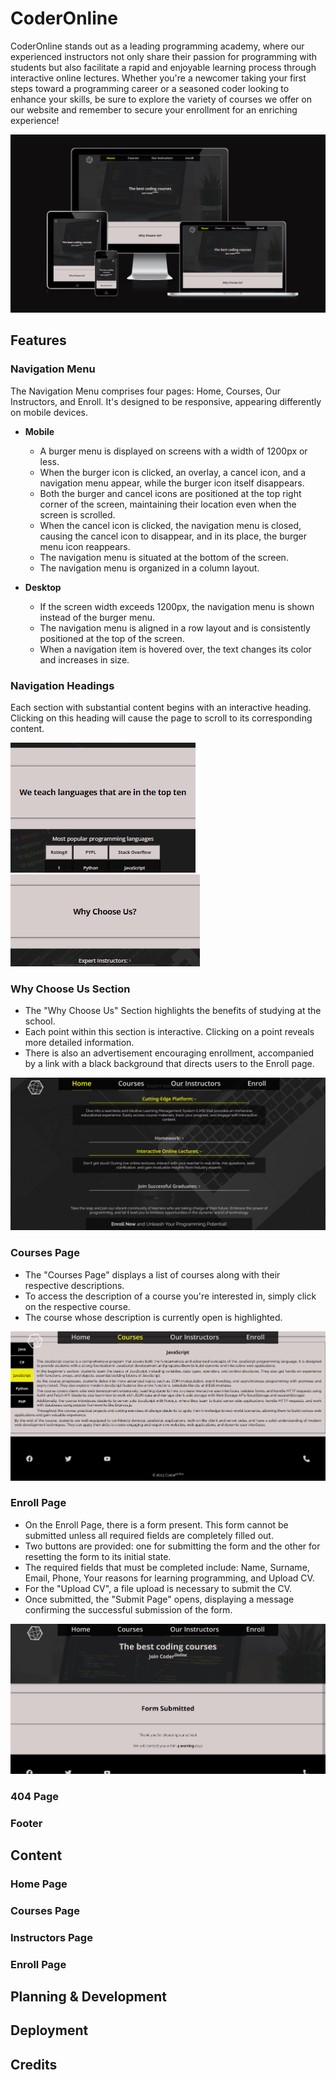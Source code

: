 # CoderOnline
CoderOnline stands out as a leading programming academy, where our experienced instructors not only share their passion for programming with students but also facilitate a rapid and enjoyable learning process through interactive online lectures. Whether you're a newcomer taking your first steps toward a programming career or a seasoned coder looking to enhance your skills, be sure to explore the variety of courses we offer on our website and remember to secure your enrollment for an enriching experience!

![Responsive website on different devices](./README/images/responsive_web_img.png)

## Features

### Navigation Menu

The Navigation Menu comprises four pages: Home, Courses, Our Instructors, and Enroll. It's designed to be responsive, appearing differently on mobile devices.

- __Mobile__
  - A burger menu is displayed on screens with a width of 1200px or less.
  - When the burger icon is clicked, an overlay, a cancel icon, and a navigation menu appear, while the burger icon itself disappears.
  - Both the burger and cancel icons are positioned at the top right corner of the screen, maintaining their location even when the screen is scrolled.
  - When the cancel icon is clicked, the navigation menu is closed, causing the cancel icon to disappear, and in its place, the burger menu icon reappears.
  - The navigation menu is situated at the bottom of the screen.
  - The navigation menu is organized in a column layout.

- __Desktop__
  - If the screen width exceeds 1200px, the navigation menu is shown instead of the burger menu.
  - The navigation menu is aligned in a row layout and is consistently positioned at the top of the screen.
  - When a navigation item is hovered over, the text changes its color and increases in size.

### Navigation Headings

Each section with substantial content begins with an interactive heading. Clicking on this heading will cause the page to scroll to its corresponding content.

![Example of Interactive Heading](./README/images/heading-1.png) ![Example of Interactive Heading](./README/images/heading-2.png)

### Why Choose Us Section
- The "Why Choose Us" Section highlights the benefits of studying at the school.
- Each point within this section is interactive. Clicking on a point reveals more detailed information.
- There is also an advertisement encouraging enrollment, accompanied by a link with a black background that directs users to the Enroll page.

![Why Choose Us section](./README/images/why-choose-us-sestion.png)

### Courses Page
- The "Courses Page" displays a list of courses along with their respective descriptions.
- To access the description of a course you're interested in, simply click on the respective course.
- The course whose description is currently open is highlighted.

![Courses Page](./README/images/courses-page.png)

### Enroll Page
- On the Enroll Page, there is a form present. This form cannot be submitted unless all required fields are completely filled out.
- Two buttons are provided: one for submitting the form and the other for resetting the form to its initial state.
- The required fields that must be completed include: Name, Surname, Email, Phone, Your reasons for learning programming, and Upload CV.
- For the "Upload CV", a file upload is necessary to submit the CV.
- Once submitted, the "Submit Page" opens, displaying a message confirming the successful submission of the form.

![Submit Page](./README/images/submit.png)

### 404 Page

### Footer

## Content

### Home Page

### Courses Page

### Instructors Page

### Enroll Page

## Planning & Development

## Deployment

## Credits